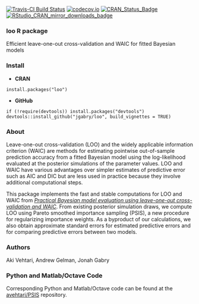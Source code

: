 [![Travis-CI Build Status](https://travis-ci.org/jgabry/loo.svg?branch=develop)](https://travis-ci.org/jgabry/loo)
[![codecov.io](https://codecov.io/github/jgabry/loo/coverage.svg?branch=develop)](https://codecov.io/github/jgabry/loo?branch=develop)
[![CRAN_Status_Badge](http://www.r-pkg.org/badges/version/loo?color=blue)](http://cran.r-project.org/web/packages/loo)
[![RStudio_CRAN_mirror_downloads_badge](http://cranlogs.r-pkg.org/badges/grand-total/loo?color=blue)](http://cran.r-project.org/web/packages/loo)

### **loo** R package

Efficient leave-one-out cross-validation and WAIC for fitted Bayesian models

### Install

* **CRAN** 

```{r}
install.packages("loo")
```

* **GitHub** 

```{r}
if (!require(devtools)) install.packages("devtools")
devtools::install_github("jgabry/loo", build_vignettes = TRUE)
```

### About 

Leave-one-out cross-validation (LOO) and the widely applicable information
criterion (WAIC) are methods for estimating pointwise out-of-sample
prediction accuracy from a fitted Bayesian model using the log-likelihood
evaluated at the posterior simulations of the parameter values. LOO and WAIC
have various advantages over simpler estimates of predictive error such as
AIC and DIC but are less used in practice because they involve additional
computational steps. 

This package implements the fast and stable computations for LOO and WAIC from
[*Practical Bayesian model evaluation using leave-one-out cross-validation and WAIC*](http://arxiv.org/abs/1507.04544). 
From existing posterior simulation draws, we compute LOO using Pareto smoothed
importance sampling (PSIS), a new procedure for regularizing importance weights.
As a byproduct of our calculations, we also obtain approximate standard errors
for estimated predictive errors and for comparing predictive errors between two
models.

### Authors
Aki Vehtari, Andrew Gelman, Jonah Gabry

### Python and Matlab/Octave Code
Corresponding Python and Matlab/Octave code can be found at the
[avehtari/PSIS](https://github.com/avehtari/PSIS) repository.
